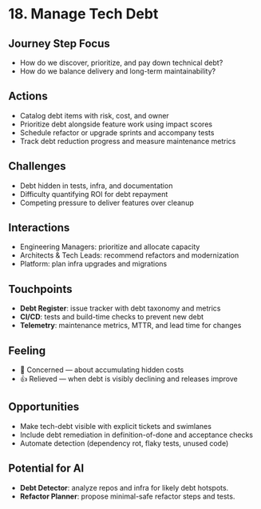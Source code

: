 # 18. Manage Tech Debt

## Journey Step Focus
- How do we discover, prioritize, and pay down technical debt?
- How do we balance delivery and long-term maintainability?

## Actions
- Catalog debt items with risk, cost, and owner
- Prioritize debt alongside feature work using impact scores
- Schedule refactor or upgrade sprints and accompany tests
- Track debt reduction progress and measure maintenance metrics

## Challenges
- Debt hidden in tests, infra, and documentation
- Difficulty quantifying ROI for debt repayment
- Competing pressure to deliver features over cleanup

## Interactions
- Engineering Managers: prioritize and allocate capacity
- Architects & Tech Leads: recommend refactors and modernization
- Platform: plan infra upgrades and migrations

## Touchpoints
- **Debt Register**: issue tracker with debt taxonomy and metrics
- **CI/CD**: tests and build-time checks to prevent new debt
- **Telemetry**: maintenance metrics, MTTR, and lead time for changes

## Feeling
- 😬 Concerned — about accumulating hidden costs
- 👍 Relieved — when debt is visibly declining and releases improve

## Opportunities
- Make tech-debt visible with explicit tickets and swimlanes
- Include debt remediation in definition-of-done and acceptance checks
- Automate detection (dependency rot, flaky tests, unused code)

## Potential for AI
- **Debt Detector**: analyze repos and infra for likely debt hotspots.
- **Refactor Planner**: propose minimal-safe refactor steps and tests.
